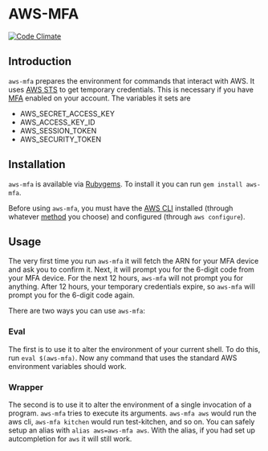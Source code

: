# AWS-MFA

[![Code Climate](https://codeclimate.com/repos/542b7941e30ba06a6101ef2b/badges/25d9c28493f8b29398d0/gpa.svg)](https://codeclimate.com/repos/542b7941e30ba06a6101ef2b/feed)

## Introduction

`aws-mfa` prepares the environment for commands that interact with AWS. It uses [AWS STS](http://docs.aws.amazon.com/cli/latest/reference/sts/index.html) to get temporary credentials. This is necessary if you have [MFA](https://aws.amazon.com/iam/details/mfa/) enabled on your account. The variables it sets are 

* AWS_SECRET_ACCESS_KEY
* AWS_ACCESS_KEY_ID
* AWS_SESSION_TOKEN
* AWS_SECURITY_TOKEN

## Installation

`aws-mfa` is available via [Rubygems](https://rubygems.org/gems/aws-mfa). To install it you can run `gem install aws-mfa`.

Before using `aws-mfa`, you must have the [AWS CLI](https://aws.amazon.com/cli/) installed (through whatever [method](http://docs.aws.amazon.com/cli/latest/userguide/installing.html) you choose) and configured (through `aws configure`).

## Usage

The very first time you run `aws-mfa` it will fetch the ARN for your MFA device and ask you to confirm it. Next, it will prompt you for the 6-digit code from your MFA device. For the next 12 hours, `aws-mfa` will not prompt you for anything. After 12 hours, your temporary credentials expire, so `aws-mfa` will prompt you for the 6-digit code again.

There are two ways you can use `aws-mfa`:

### Eval

The first is to use it to alter the environment of your current shell. To do this, run `eval $(aws-mfa)`. Now any command that uses the standard AWS environment variables should work.

### Wrapper

The second is to use it to alter the environment of a single invocation of a program. `aws-mfa` tries to execute its arguments. `aws-mfa aws` would run the aws cli, `aws-mfa kitchen` would run test-kitchen, and so on. You can safely setup an alias with `alias aws=aws-mfa aws`. With the alias, if you had set up autcompletion for `aws` it will still work.
